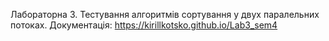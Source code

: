 Лабораторна 3. Тестування алгоритмів сортування у двух паралельних потоках. Документація: https://kirillkotsko.github.io/Lab3_sem4
